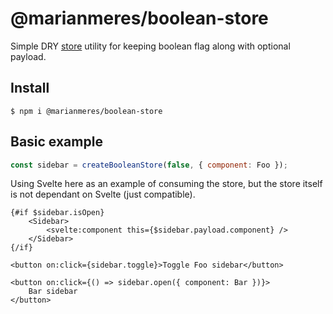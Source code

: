 # @marianmeres/boolean-store

Simple DRY [store](https://github.com/marianmeres/store) utility for keeping boolean flag along with optional payload.

## Install

```shell
$ npm i @marianmeres/boolean-store
```

## Basic example

```javascript
const sidebar = createBooleanStore(false, { component: Foo });
```

Using Svelte here as an example of consuming the store, but the store itself
is not dependant on Svelte (just compatible).

```sveltehtml
{#if $sidebar.isOpen}
    <Sidebar>
        <svelte:component this={$sidebar.payload.component} />
    </Sidebar>
{/if}

<button on:click={sidebar.toggle}>Toggle Foo sidebar</button>

<button on:click={() => sidebar.open({ component: Bar })}>
    Bar sidebar
</button>
```
